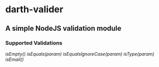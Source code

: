 # darth-valider

## A simple NodeJS validation module

### Supported Validations

*isEmpty()*
*isEquals(param)*
*isEqualsIgnoreCase(param)*
*isType(param)*
*isEmail()*
